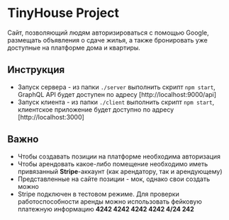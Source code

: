# TinyHouse Project
Сайт, позволяющий людям авторизироваться с помощью Google, размещать объявления о сдаче жилья, а также бронировать уже доступные на платформе дома и квартиры.

## Инструкция
 * Запуск сервера - из папки `./server` выполнить скрипт `npm start`, GraphQL API будет доступен по адресу [http://localhost:9000/api]
 * Запуск клиента - из папки `./client` выполнить скрипт `npm start`, клиентское приложение будет доступно по адресу [http://localhost:3000]

## Важно
 * Чтобы создавать позиции на платформе необходима авторизация
 * Чтобы арендовать какое-либо помещение необходимо иметь привязанный __Stripe__-аккаунт (как арендатору, так и арендующему)
 * Представленные на сайте позиции - мок, однако свои создать можно
 * Stripe подключен в тестовом режиме. Для проверки работоспособности аренды можно использовать фейковую платежную информацию __4242 4242 4242 4242 4/24 242__

